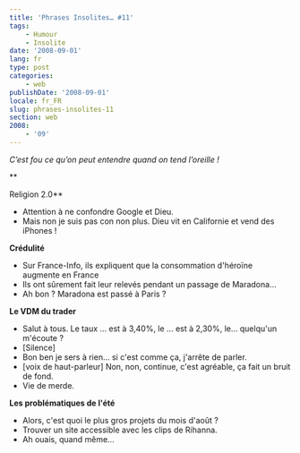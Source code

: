 ```yaml
---
title: 'Phrases Insolites… #11'
tags:
    - Humour
    - Insolite
date: '2008-09-01'
lang: fr
type: post
categories:
    - web
publishDate: '2008-09-01'
locale: fr_FR
slug: phrases-insolites-11
section: web
2008:
    - '09'
---
```


_C’est fou ce qu’on peut entendre quand on tend l’oreille&nbsp;!_

**<!--more-->

Religion 2.0**
- Attention à ne confondre Google et Dieu.
- Mais non je suis pas con non plus. Dieu vit en Californie et vend des iPhones&nbsp;!

**Crédulité**
- Sur France-Info, ils expliquent que la consommation d'héroïne augmente en France
- Ils ont sûrement fait leur relevés pendant un passage de Maradona…
- Ah bon&nbsp;? Maradona est passé à Paris&nbsp;?

**Le VDM du trader**
- Salut à tous. Le taux … est à 3,40%, le … est à 2,30%, le… quelqu'un m'écoute&nbsp;?
- [Silence]
- Bon ben je sers à rien… si c'est comme ça, j'arrête de parler.
- [voix de haut-parleur] Non, non, continue, c'est agréable, ça fait un bruit de fond.
- Vie de merde.

**Les problématiques de l'été**
- Alors, c'est quoi le plus gros projets du mois d'août&nbsp;?
- Trouver un site accessible avec les clips de Rihanna.
- Ah ouais, quand même…